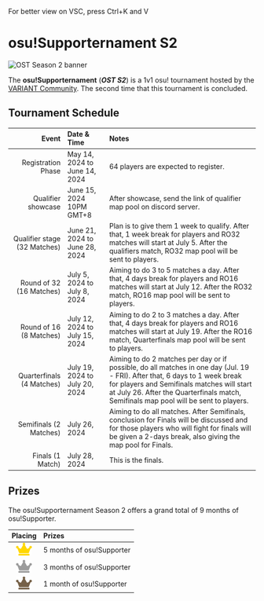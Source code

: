 For better view on VSC, press Ctrl+K and V

# osu!Supporternament S2
![OST Season 2 banner](img/ostS2banner.jpg)

The **osu!Supporternament** (***OST S2***) is a 1v1 osu! tournament hosted by the [VARIANT Community](/tournaments/people/s2_team). The second time that this tournament is concluded. 

## Tournament Schedule
| Event | Date & Time | Notes
| --: | :-- | :-- |
Registration Phase              | May 14, 2024 to June 14, 2024   | 64 players are expected to register.
Qualifier showcase              | June 15, 2024 10PM GMT+8        | After showcase, send the link of qualifier map pool on discord server.
Qualifier stage (32 Matches)    | June 21, 2024 to June 28, 2024  | Plan is to give them 1 week to qualify. After that, 1 week break for players and RO32 matches will start at July 5. After the qualifiers match, RO32 map pool will be sent to players.
Round of 32 (16 Matches)        | July 5, 2024 to July 8, 2024    | Aiming to do 3 to 5 matches a day. After that, 4 days break for players and RO16 matches will start at July 12. After the RO32 match, RO16 map pool will be sent to players.
Round of 16 (8 Matches)         | July 12, 2024 to July 15, 2024  | Aiming to do 2 to 3 matches a day. After that, 4 days break for players and RO16 matches will start at July 19. After the RO16 match, Quarterfinals map pool will be sent to players.
Quarterfinals (4 Matches)       | July 19, 2024 to July 20, 2024  | Aiming to  do 2 matches per day or if possible, do all matches in one day (Jul. 19 - FRI). After that, 6 days to 1 week break for players and Semifinals matches will start at July 26. After the Quarterfinals match, Semifinals map pool will be sent to players.
Semifinals (2 Matches)          | July 26, 2024                   | Aiming to do all matches. After Semifinals, conclusion for Finals will be discussed and for those players who will fight for finals will be given a 2-days break, also giving the map pool for Finals.
Finals (1 Match)                | July 28, 2024                   | This is the finals.

## Prizes

The osu!Supporternament Season 2 offers a grand total of 9 months of osu!Supporter.

| Placing | Prizes |
| :-: | :-- |
| ![Gold crown](/osu!/resources/imgs/crowns/crown-gold.png "1st place")        | 5 months of osu!Supporter
| ![Silver crown](/osu!/resources/imgs/crowns/crown.silver.png "2nd place")     | 3 months of osu!Supporter
| ![Bronze crown](/osu!/resources/imgs/crowns/crown.bronze.png "3rd place")    | 1 month of osu!Supporter